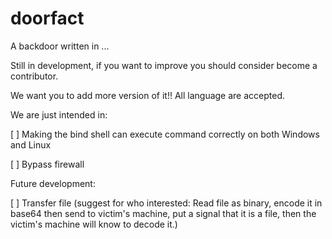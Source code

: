 # doorfact
A backdoor written in ...

Still in development, if you want to improve you should consider become a contributor.

We want you to add more version of it!! All language are accepted.

We are just intended in:

[ ] Making the bind shell can execute command correctly on both Windows and Linux

[ ] Bypass firewall

Future development:

[ ] Transfer file
(suggest for who interested: Read file as binary, encode it in base64 then send to victim's machine, put a signal that it is a file, then the victim's machine will know to decode it.)
